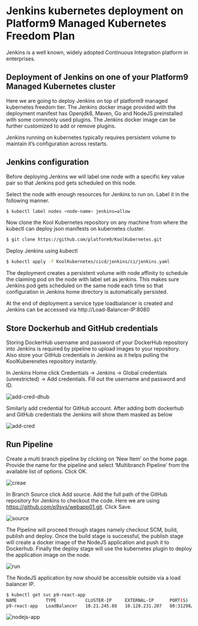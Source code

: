 # Jenkins kubernetes deployment on Platform9 Managed Kubernetes Freedom Plan

Jenkins is a well known, widely adopted Continuous Integration platform in enterprises. 

## Deployment of Jenkins on one of your Platform9 Managed Kubernetes cluster
Here we are going to deploy Jenkins on top of platform9 managed kubernetes freedom tier. The Jenkins docker image provided with the deployment manifest has Openjdk8, Maven, Go and NodeJS preinstalled with some commonly used plugins. The Jenkins docker image can be further customized to add or remove plugins.

Jenkins running on kubernetes typically requires persistent volume to maintain it’s configuration across restarts.

## Jenkins configuration
Before deploying Jenkins we will label one node with a specific key value pair so that Jenkins pod gets scheduled on this node. 

Select the node with enough resources for Jenkins to run on. Label it in the following manner. 

```bash
$ kubectl label nodes <node-name> jenkins=allow
```
Now clone the Kool Kubernetes repository on any machine from where the kubectl can deploy json manifests on kubernetes cluster.
```bash
$ git clone https://github.com/platform9/KoolKubernetes.git
```
Deploy Jenkins using kubectl
```bash
$ kubectl apply -f KoolKubernetes/cicd/jenkins/ci/jenkins.yaml
```
The deployment creates a persistent volume with node affinity to schedule the claiming pod on the node with label set as jenkins. This makes sure Jenkins pod gets scheduled on the same node each time so that configuration in Jenkins home directory is automatically persisted. 

At the end of deployment a service type loadbalancer is created and Jenkins can be accessed via http://Load-Balancer-IP:8080

## Store Dockerhub and GitHub credentials
Storing DockerHub username and password of your DockerHub repository into Jenkins is required by pipeline to upload images to your repository. Also store your GitHub credentials in Jenkins as it helps pulling the KoolKuberenetes repository instantly.

In Jenkins Home click Credentials -> Jenkins -> Global credentials (unrestricted) -> Add credentials. Fill out the username and password and ID.

![add-cred-dhub](https://github.com/platform9/KoolKubernetes/blob/master/cicd/jenkins/images/add_cred_dhub.png)


Similarly add credential for GitHub account. After adding both dockerhub and GitHub credentials the Jenkins will show them masked as below


![add-cred](https://github.com/platform9/KoolKubernetes/blob/master/cicd/jenkins/images/add_cred.png)


## Run Pipeline
Create a multi branch pipeline by clicking on ‘New Item’ on the home page. Provide the name for the pipeline and select ‘Multibranch Pipeline’ from the available list of options. Click OK. 

![creae](https://github.com/platform9/KoolKubernetes/blob/master/cicd/jenkins/images/create.png)


In Branch Source click Add source. Add the full path of the GitHub repository for Jenkins to checkout the code. Here we are using https://github.com/p9sys/webapp01.git. Click Save.

![source](https://github.com/platform9/KoolKubernetes/blob/master/cicd/jenkins/images/source.png)


The Pipeline will proceed through stages namely checkout SCM, build, publish and deploy. Once the build stage is successful, the publish stage will create a docker image of the NodeJS application and push it to Dockerhub. Finally the deploy stage will use the kubernetes plugin to deploy the application image on the node. 

![run](https://github.com/platform9/KoolKubernetes/blob/master/cicd/jenkins/images/run.png)


The NodeJS application by now should be accessible outside via a load balancer IP.

```bash
$ kubectl get svc p9-react-app
NAME           TYPE           CLUSTER-IP     EXTERNAL-IP      PORT(S)        AGE
p9-react-app   LoadBalancer   10.21.245.88   10.128.231.207   80:31298/TCP   13m
```

![nodejs-app](https://github.com/platform9/KoolKubernetes/blob/master/cicd/jenkins/images/nodejs-app.png)


